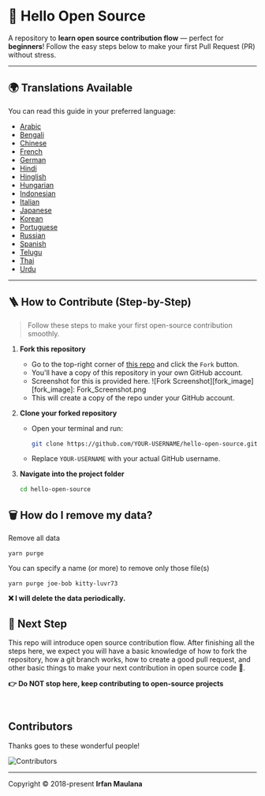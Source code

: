 ﻿# 👋 Hello Open Source

A repository to **learn open source contribution flow** — perfect for **beginners**! Follow the easy steps below to make your first Pull Request (PR) without stress.

---

## 🌍 Translations Available

You can read this guide in your preferred language:

- [Arabic](./translations/README-AR.md)
- [Bengali](./translations/README-BN.md)
- [Chinese](./translations/README-CHI.md)
- [French](./translations/README-FR.md)
- [German](./translations/README-DE.md)
- [Hindi](./translations/README-HI.md)
- [Hinglish](./translations/README-HINGLISH.md)
- [Hungarian](./translation/README-HU.md)
- [Indonesian](./translations/README-ID.md)
- [Italian](./translations/README-it.md)
- [Japanese](./translations/README-JP.md)
- [Korean](./translations/README-KR.md)
- [Portuguese](./translations/README-PT-BR.md)
- [Russian](./translations/README-RU.md)
- [Spanish](./translations/README-ES.md)
- [Telugu](./translations/README-TE.md)
- [Thai](./translations/README-TH.md)
- [Urdu](./translations/README-UR.md)

---

## 🪜 How to Contribute (Step-by-Step)

> Follow these steps to make your first open-source contribution smoothly.

1. **Fork this repository**
   - Go to the top-right corner of [this repo](https://github.com/mazipan/hello-open-source) and click the `Fork` button.
   - You'll have a copy of this repository in your own GitHub account.
   - Screenshot for this is provided here.
   ![Fork Screenshot][fork_image]
   [fork_image]: Fork_Screenshot.png
   - This will create a copy of the repo under your GitHub account.

2. **Clone your forked repository**
   - Open your terminal and run:

     ```bash
     git clone https://github.com/YOUR-USERNAME/hello-open-source.git
     ```

   - Replace `YOUR-USERNAME` with your actual GitHub username.

3. **Navigate into the project folder**

   ```bash
   cd hello-open-source


## 🗑️ How do I remove my data?

Remove all data

```shell
yarn purge
```

You can specify a name (or more) to remove only those file(s)

```shell
yarn purge joe-bob kitty-luvr73
```

**❌ I will delete the data periodically.**

## 🚶 Next Step

This repo will introduce open source contribution flow.
After finishing all the steps here, we expect you will have a basic knowledge of how to fork the repository, how a git branch works, how to create a good pull request, and other basic things to make your next contribution in open source code 🥳.

**👉 Do NOT stop here, keep contributing to open-source projects**

<br>

## Contributors

Thanks goes to these wonderful people!

![Contributors](https://contrib.rocks/image?repo=mazipan/hello-open-source)

---

Copyright © 2018-present **Irfan Maulana**
